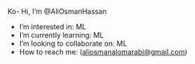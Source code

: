 Ko- Hi, I’m @AliOsmanHassan
- I’m interested in: ML
- I’m currently learning: ML
- I’m looking to collaborate on: ML
- How to reach me: (aliosmanalomarabi@gmail.com) 
